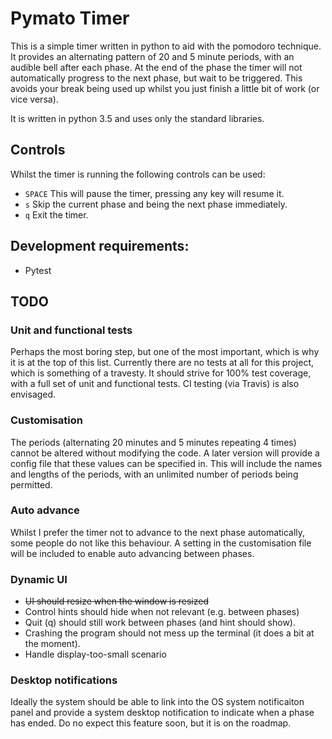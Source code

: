 # Pymato Timer

This is a simple timer written in python to aid with the pomodoro technique.
It provides an alternating pattern of 20 and 5 minute periods, with an audible
bell after each phase. At the end of the phase the timer will not automatically
progress to the next phase, but wait to be triggered. This avoids your break
being used up whilst you just finish a little bit of work (or vice versa).

It is written in python 3.5 and uses only the standard libraries.

## Controls

Whilst the timer is running the following controls can be used:

* `SPACE` This will pause the timer, pressing any key will resume it.
* `s` Skip the current phase and being the next phase immediately.
* `q` Exit the timer.


## Development requirements:

* Pytest

## TODO

### Unit and functional tests

Perhaps the most boring step, but one of the most important, which is why it is
at the top of this list. Currently there are no tests at all for this project,
which is something of a travesty. It should strive for 100% test coverage, with
a full set of unit and functional tests. CI testing (via Travis) is also
envisaged.

### Customisation

The periods (alternating 20 minutes and 5 minutes repeating 4 times) cannot be
altered without modifying the code. A later version will provide a config file
that these values can be specified in. This will include the names and lengths
of the periods, with an unlimited number of periods being permitted.

### Auto advance

Whilst I prefer the timer not to advance to the next phase automatically, some
people do not like this behaviour. A setting in the customisation file will be
included to enable auto advancing between phases.

### Dynamic UI

* ~~UI should resize when the window is resized~~
* Control hints should hide when not relevant (e.g. between phases)
* Quit (q) should still work between phases (and hint should show).
* Crashing the program should not mess up the terminal (it does a bit at the 
    moment).
* Handle display-too-small scenario


### Desktop notifications

Ideally the system should be able to link into the OS system notificaiton panel
and provide a system desktop notification to indicate when a phase has ended.
Do no expect this feature soon, but it is on the roadmap.
